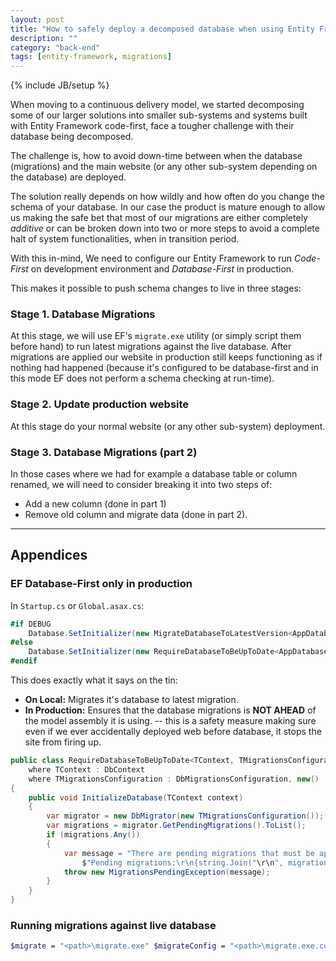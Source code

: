```yaml
---
layout: post
title: "How to safely deploy a decomposed database when using Entity Framework code-first"
description: ""
category: "back-end"
tags: [entity-framework, migrations]
---
```

{% include JB/setup %}

When moving to a continuous delivery model, we started decomposing some of our larger solutions into smaller sub-systems and systems built with Entity Framework code-first, face a tougher challenge with their database being decomposed.

The challenge is, how to avoid down-time between when the database (migrations) and the main website (or any other sub-system depending on the database) are deployed.

<!--more-->

The solution really depends on how wildly and how often do you change the schema of your database. In our case the product is mature enough to allow us making the safe bet that most of our migrations are either completely *additive* or can be broken down into two or more steps to avoid a complete halt of system functionalities, when in transition period.

With this in-mind, We need to configure our Entity Framework to run *Code-First* on development environment and *Database-First* in production.

This makes it possible to push schema changes to live in three stages:

### Stage 1. Database Migrations

At this stage, we will use EF's `migrate.exe` utility (or simply script them before hand) to run latest migrations against the live database. After migrations are applied our website in production still keeps functioning as if nothing had happened (because it's configured to be database-first and in this mode EF does not perform a schema checking at run-time).

### Stage 2. Update production website

At this stage do your normal website (or any other sub-system) deployment.

### Stage 3. Database Migrations (part 2)

In those cases where we had for example a database table or column renamed, we will need to consider breaking it into two steps of:

- Add a new column (done in part 1)
- Remove old column and migrate data (done in part 2).

---

## Appendices

### EF Database-First only in production

In `Startup.cs` or `Global.asax.cs`:

```csharp
#if DEBUG
    Database.SetInitializer(new MigrateDatabaseToLatestVersion<AppDatabase, Migrations.Migrations.Configuration>());
#else
    Database.SetInitializer(new RequireDatabaseToBeUpToDate<AppDatabase, Migrations.Migrations.Configuration>());
#endif
```

This does exactly what it says on the tin:

- **On Local:** Migrates it's database to latest migration.
- **In Production:** Ensures that the database migrations is **NOT AHEAD** of the model assembly it is using. -- this is a safety measure making sure even if we ever accidentally deployed web before database, it stops the site from firing up.

```csharp
public class RequireDatabaseToBeUpToDate<TContext, TMigrationsConfiguration> : IDatabaseInitializer<TContext>
    where TContext : DbContext
    where TMigrationsConfiguration : DbMigrationsConfiguration, new()
{
    public void InitializeDatabase(TContext context)
    {
        var migrator = new DbMigrator(new TMigrationsConfiguration());
        var migrations = migrator.GetPendingMigrations().ToList();
        if (migrations.Any())
        {
            var message = "There are pending migrations that must be applied (via a script or using migrate.exe) before the application is started.\r\n" +
                $"Pending migrations:\r\n{string.Join("\r\n", migrations)}";
            throw new MigrationsPendingException(message);
        }
    }
}
```

### Running migrations against live database

```bash
$migrate = "<path>\migrate.exe" $migrateConfig = "<path>\migrate.exe.config" $connectionString = <your-live-connection-string> & $migrate <your-project-migration-assembly> /startupConfigurationFile=$migrateConfig <your-migration-configuration-type-name> /connectionString=$connectionString /connectionProviderName=System.Data.SqlClient /verbose
```
